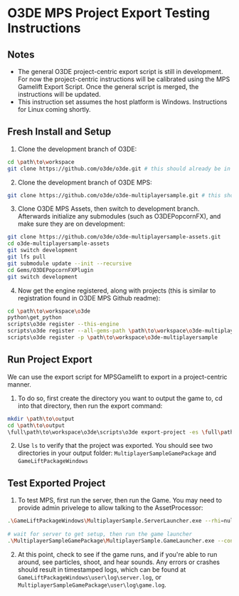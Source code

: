 # O3DE MPS Project Export Testing Instructions

## Notes

* The general O3DE project-centric export script is still in development. For now the project-centric instructions will be calibrated using the MPS Gamelift Export Script. Once the general script is merged, the instructions will be updated.
* This instruction set assumes the host platform is Windows. Instructions for Linux coming shortly.

## Fresh Install and Setup
1. Clone the development branch of O3DE:
```bash
cd \path\to\workspace
git clone https://github.com/o3de/o3de.git # this should already be in development branch
```
2. Clone the development branch of O3DE MPS:
```bash
git clone https://github.com/o3de/o3de-multiplayersample.git # this should already be in development branch
```
3. Clone O3DE MPS Assets, then switch to development branch. Afterwards initialize any submodules (such as O3DEPopcornFX), and make sure they are on development:
```bash
git clone https://github.com/o3de/o3de-multiplayersample-assets.git
cd o3de-multiplayersample-assets
git switch development
git lfs pull
git submodule update --init --recursive
cd Gems/O3DEPopcornFXPlugin
git switch development
```
4. Now get the engine registered, along with projects (this is similar to registration found in O3DE MPS Github readme):
```bash
cd \path\to\workspace\o3de
python\get_python
scripts\o3de register --this-engine
scripts\o3de register --all-gems-path \path\to\workspace\o3de-multiplayersample-assets\Gems
scripts\o3de register -p \path\to\workspace\o3de-multiplayersample
```

## Run Project Export
We can use the export script for MPSGamelift to export in a project-centric manner. 

1. To do so, first create the directory you want to output the game to, cd into that directory, then run the export command:
```bash
mkdir \path\to\output
cd \path\to\output
\full\path\to\workspace\o3de\scripts\o3de export-project -es \full\path\to\workspace\o3de-multiplayersample\MPSGameLift\Scripts\export_gamelift_server_package.py --code --assets -ll INFO --package-gamelauncher
```

2. Use `ls`  to verify that the project was exported. You should see two directories in your output folder: `MultiplayerSampleGamePackage` and `GameLiftPackageWindows`

## Test Exported Project
1. To test MPS, first run the server, then run the Game. You may need to provide admin privelege to allow talking to the AssetProcessor:
```bash
.\GameLiftPackageWindows\MultiplayerSample.ServerLauncher.exe --rhi=null -NullRenderer --console-command-file=launch_server.cfg --net_udpDefaultTimeoutMs=20000
 
# wait for server to get setup, then run the game launcher
.\MultiplayerSampleGamePackage\MultiplayerSample.GameLauncher.exe --connect=127.0.0.1 --net_udpDefaultTimeoutMs=20000
```

2. At this point, check to see if the game runs, and if you're able to run around, see particles, shoot, and hear sounds. Any errors or crashes should result in timestamped logs, which can be found at `GameLiftPackageWindows\user\log\server.log`, or `MultiplayerSampleGamePackage\user\log\game.log`.
